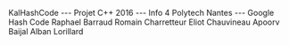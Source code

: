 KalHashCode --- Projet C++ 2016 --- Info 4 Polytech Nantes --- Google Hash Code
Raphael Barraud
Romain Charretteur
Eliot Chauvineau
Apoorv Baijal
Alban Lorillard